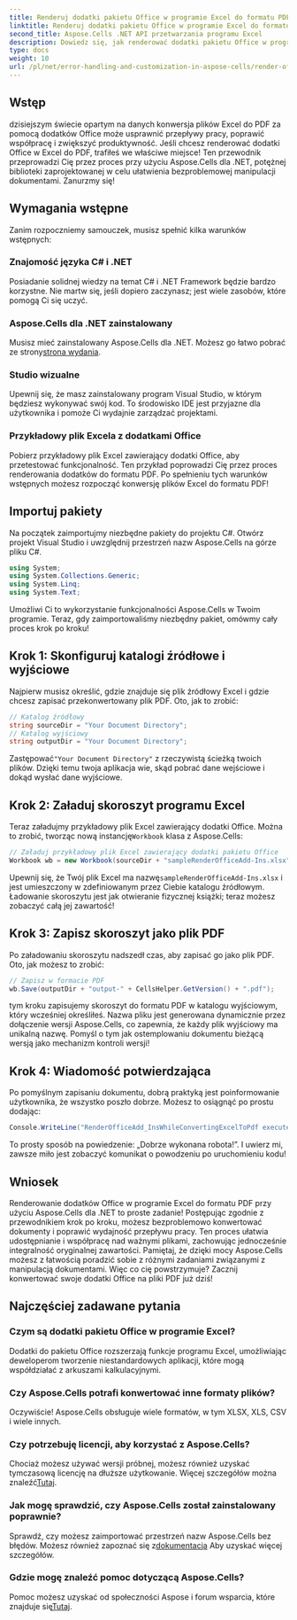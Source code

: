 ```yaml
---
title: Renderuj dodatki pakietu Office w programie Excel do formatu PDF za pomocą Aspose.Cells
linktitle: Renderuj dodatki pakietu Office w programie Excel do formatu PDF za pomocą Aspose.Cells
second_title: Aspose.Cells .NET API przetwarzania programu Excel
description: Dowiedz się, jak renderować dodatki pakietu Office w programie Excel do formatu PDF przy użyciu Aspose.Cells dla .NET. Postępuj zgodnie z naszym samouczkiem krok po kroku, aby uzyskać wydajną konwersję dokumentów.
type: docs
weight: 10
url: /pl/net/error-handling-and-customization-in-aspose-cells/render-office-add-ins/
---
```

## Wstęp
dzisiejszym świecie opartym na danych konwersja plików Excel do PDF za pomocą dodatków Office może usprawnić przepływy pracy, poprawić współpracę i zwiększyć produktywność. Jeśli chcesz renderować dodatki Office w Excel do PDF, trafiłeś we właściwe miejsce! Ten przewodnik przeprowadzi Cię przez proces przy użyciu Aspose.Cells dla .NET, potężnej biblioteki zaprojektowanej w celu ułatwienia bezproblemowej manipulacji dokumentami. Zanurzmy się!
## Wymagania wstępne
Zanim rozpoczniemy samouczek, musisz spełnić kilka warunków wstępnych:
### Znajomość języka C# i .NET
Posiadanie solidnej wiedzy na temat C# i .NET Framework będzie bardzo korzystne. Nie martw się, jeśli dopiero zaczynasz; jest wiele zasobów, które pomogą Ci się uczyć.
### Aspose.Cells dla .NET zainstalowany
 Musisz mieć zainstalowany Aspose.Cells dla .NET. Możesz go łatwo pobrać ze strony[strona wydania](https://releases.aspose.com/cells/net/). 
### Studio wizualne
Upewnij się, że masz zainstalowany program Visual Studio, w którym będziesz wykonywać swój kod. To środowisko IDE jest przyjazne dla użytkownika i pomoże Ci wydajnie zarządzać projektami.
### Przykładowy plik Excela z dodatkami Office
Pobierz przykładowy plik Excel zawierający dodatki Office, aby przetestować funkcjonalność. Ten przykład poprowadzi Cię przez proces renderowania dodatków do formatu PDF.
Po spełnieniu tych warunków wstępnych możesz rozpocząć konwersję plików Excel do formatu PDF!
## Importuj pakiety
Na początek zaimportujmy niezbędne pakiety do projektu C#. Otwórz projekt Visual Studio i uwzględnij przestrzeń nazw Aspose.Cells na górze pliku C#.
```csharp
using System;
using System.Collections.Generic;
using System.Linq;
using System.Text;
```
Umożliwi Ci to wykorzystanie funkcjonalności Aspose.Cells w Twoim programie. Teraz, gdy zaimportowaliśmy niezbędny pakiet, omówmy cały proces krok po kroku!
## Krok 1: Skonfiguruj katalogi źródłowe i wyjściowe
Najpierw musisz określić, gdzie znajduje się plik źródłowy Excel i gdzie chcesz zapisać przekonwertowany plik PDF. Oto, jak to zrobić:
```csharp
// Katalog źródłowy
string sourceDir = "Your Document Directory";
// Katalog wyjściowy
string outputDir = "Your Document Directory";
```
 Zastępować`"Your Document Directory"` z rzeczywistą ścieżką twoich plików. Dzięki temu twoja aplikacja wie, skąd pobrać dane wejściowe i dokąd wysłać dane wyjściowe.
## Krok 2: Załaduj skoroszyt programu Excel
 Teraz załadujmy przykładowy plik Excel zawierający dodatki Office. Można to zrobić, tworząc nową instancję`Workbook` klasa z Aspose.Cells:
```csharp
// Załaduj przykładowy plik Excel zawierający dodatki pakietu Office
Workbook wb = new Workbook(sourceDir + "sampleRenderOfficeAdd-Ins.xlsx");
```
 Upewnij się, że Twój plik Excel ma nazwę`sampleRenderOfficeAdd-Ins.xlsx` i jest umieszczony w zdefiniowanym przez Ciebie katalogu źródłowym. Ładowanie skoroszytu jest jak otwieranie fizycznej książki; teraz możesz zobaczyć całą jej zawartość!
## Krok 3: Zapisz skoroszyt jako plik PDF
Po załadowaniu skoroszytu nadszedł czas, aby zapisać go jako plik PDF. Oto, jak możesz to zrobić:
```csharp
// Zapisz w formacie PDF
wb.Save(outputDir + "output-" + CellsHelper.GetVersion() + ".pdf");
```
tym kroku zapisujemy skoroszyt do formatu PDF w katalogu wyjściowym, który wcześniej określiłeś. Nazwa pliku jest generowana dynamicznie przez dołączenie wersji Aspose.Cells, co zapewnia, że każdy plik wyjściowy ma unikalną nazwę. Pomyśl o tym jak ostemplowaniu dokumentu bieżącą wersją jako mechanizm kontroli wersji!
## Krok 4: Wiadomość potwierdzająca
Po pomyślnym zapisaniu dokumentu, dobrą praktyką jest poinformowanie użytkownika, że wszystko poszło dobrze. Możesz to osiągnąć po prostu dodając:
```csharp
Console.WriteLine("RenderOfficeAdd_InsWhileConvertingExcelToPdf executed successfully.");
```
To prosty sposób na powiedzenie: „Dobrze wykonana robota!”. I uwierz mi, zawsze miło jest zobaczyć komunikat o powodzeniu po uruchomieniu kodu!
## Wniosek
Renderowanie dodatków Office w programie Excel do formatu PDF przy użyciu Aspose.Cells dla .NET to proste zadanie! Postępując zgodnie z przewodnikiem krok po kroku, możesz bezproblemowo konwertować dokumenty i poprawić wydajność przepływu pracy. Ten proces ułatwia udostępnianie i współpracę nad ważnymi plikami, zachowując jednocześnie integralność oryginalnej zawartości. 
Pamiętaj, że dzięki mocy Aspose.Cells możesz z łatwością poradzić sobie z różnymi zadaniami związanymi z manipulacją dokumentami. Więc co cię powstrzymuje? Zacznij konwertować swoje dodatki Office na pliki PDF już dziś!
## Najczęściej zadawane pytania
### Czym są dodatki pakietu Office w programie Excel?
Dodatki do pakietu Office rozszerzają funkcje programu Excel, umożliwiając deweloperom tworzenie niestandardowych aplikacji, które mogą współdziałać z arkuszami kalkulacyjnymi.
### Czy Aspose.Cells potrafi konwertować inne formaty plików?
Oczywiście! Aspose.Cells obsługuje wiele formatów, w tym XLSX, XLS, CSV i wiele innych.
### Czy potrzebuję licencji, aby korzystać z Aspose.Cells?
Chociaż możesz używać wersji próbnej, możesz również uzyskać tymczasową licencję na dłuższe użytkowanie. Więcej szczegółów można znaleźć[Tutaj](https://purchase.aspose.com/temporary-license/).
### Jak mogę sprawdzić, czy Aspose.Cells został zainstalowany poprawnie?
 Sprawdź, czy możesz zaimportować przestrzeń nazw Aspose.Cells bez błędów. Możesz również zapoznać się z[dokumentacja](https://reference.aspose.com/cells/net/) Aby uzyskać więcej szczegółów.
### Gdzie mogę znaleźć pomoc dotyczącą Aspose.Cells?
 Pomoc możesz uzyskać od społeczności Aspose i forum wsparcia, które znajduje się[Tutaj](https://forum.aspose.com/c/cells/9).